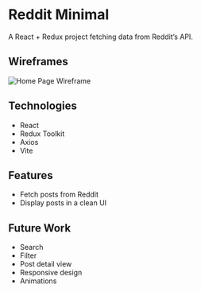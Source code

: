 # Reddit Minimal
A React + Redux project fetching data from Reddit’s API.

## Wireframes
![Home Page Wireframe](./docs/home-wireframe.png)

## Technologies
- React
- Redux Toolkit
- Axios
- Vite

## Features
- Fetch posts from Reddit
- Display posts in a clean UI

## Future Work
- Search
- Filter
- Post detail view
- Responsive design
- Animations
